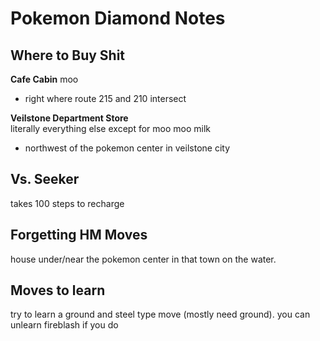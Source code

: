  # Pokemon Diamond Notes 

## Where to Buy Shit
**Cafe Cabin**
moo
- right where route 215 and 210 intersect

**Veilstone Department Store**  
literally everything else except for moo moo milk
- northwest of the pokemon center in veilstone city


## Vs. Seeker
takes 100 steps to recharge

## Forgetting HM Moves
house under/near the pokemon center in that town on the water.

## Moves to learn
try to learn a ground and steel type move (mostly need ground). you can unlearn fireblash if you do
